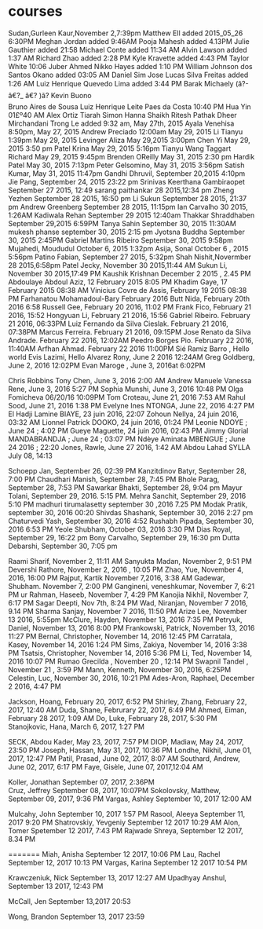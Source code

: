 ﻿# courses
Sudan,Gurleen Kaur,November 2,7:39pm
Matthew Ell added 2015_05_26 6:30PM
Meghan Jordan added 9:46AM
Pooja Mahesh added 4.13PM
Julie Gauthier added 21:58
Michael Conte added 11:34 AM
Alvin Lawson added 1:37 AM
Richard Zhao added 2:28 PM
Kyle Kravette added 4:43 PM
Taylor White 10:06
Juber Ahmed
Nikko Hayes added 1:10 PM
William Johnson dos Santos Okano added 03:05 AM
Daniel Sim
Jose Lucas Silva Freitas added 1:26 AM
Luiz Henrique Quevedo Lima added 3:44 PM
Barak Michaely (ã?-â€?_ â€? )ã?
Kevin Buono  
Bruno Aires de Sousa
Luiz Henrique Leite Paes da Costa 10:40 PM
Hua Yin 01£º40 AM
Alex Ortiz
Tiarah Simon
Hanna Shaikh
Ritesh Pathak
Dheer Mirchandani
Trong Le added 9:32 am, May 27th, 2015
Ayala Venehisa 8:50pm, May 27, 2015
Andrew Preciado 12:00am May 29, 2015
Li Tianyu 1:39pm May 29, 2015
Levinger Aliza May 29,2015 3:00pm
Chen Yi May 29, 2015 3:50 pm
Patel Krina May 29, 2015 5:16pm
Tianyu Wang
Taggart Richard May 29, 2015 9:45pm
Brenden OReilly May 31, 2015 2:30 pm
Hardik Patel May 30, 2015 7:13pm
Peter Gelsomino, May 31, 2015 3:56pm
Satish Kumar, May 31, 2015 11:47pm
Gandhi Dhruvil, September 20,2015 4:10pm
Jie Pang, September 24, 2015 23:22 pm
Srinivas Keerthana Gambiraopet September 27 2015, 12:49
sarang paithankar 28 2015,12:34 pm
Zheng Yezhen September 28 2015, 16:50 pm
Li Sukun September 28 2015, 21:37 pm
Andrew Greenberg September 28 2015, 11:15pm
Ian Carvalho 30 2015, 1:26AM
Kadiwala Rehan September 29 2015 12:40am
Thakkar Shraddhaben September 29,2015 6:59PM
Tanya Sahin September 30, 2015 11:30AM
mukesh phanse september 30, 2015 2:15 pm
Jyotsna Buddha September 30, 2015 2:45PM
Gabriel Martins Ribeiro September 30, 2015 9:58pm
Mujahedi, Moududul October 6, 2015 1:32pm
Asija, Sonal October 6 , 2015 5:56pm
Patino Fabian, September 27 2015, 5:32pm
Shah Nishit,Novermber 28 2015,6:58pm
Patel Jecky, November 30 2015,11:44 AM
Sukun Li, November 30 2015,17:49 PM
Kaushik Krishnan December 2 2015 , 2.45 PM
Abdoulaye Abdoul Aziz, 12 February 2015 8:05 PM 
Khadim Gaye, 17 February 2015 08:38 AM
Vinicius Covre de Assis, February 19 2015 08:38 PM
Farhanatou Mohamadoul-Bary February 2016
Butt Nida, February 20th 2016 6:58
Russell Gee, February 20 2016, 11:02 PM
Frank Fico, February 21 2016, 15:52
Hongyuan Li, February 21 2016, 15:56
Gabriel Ribeiro. February 21 2016, 06:33PM
Luiz Fernando da Silva Cieslak. February 21 2016, 07:38PM
Marcus Ferreira. February 21 2016, 09:15PM
Jose Renato da Silva Andrade. February 22 2016, 12:02AM
Peedro Borges Pio. February 22 2016, 11:40AM
Arfhan Ahmad. February 22 2016 11:00PM
Sié Ramiz Barro , Hello world
Evis Lazimi, Hello
Alvarez Rony, June 2 2016 12:24AM
Greg Goldberg, June 2, 2016 12:02PM 
Evan Maroge , June 3, 2016at 6:02PM 

Chris Robbins
Tony Chen, June 3, 2016 2:00 AM
Andrew Manuele
Vanessa Rene, June 3, 2016 5:27 PM
Sophia Munshi, June 3, 2016 10:48 PM
Olga Fomicheva 06/20/16 10:09PM
Tom Croteau, June 21, 2016 7:53 AM
Rahul Sood, June 21, 2016 1:38 PM
Evelyne Ines NTONGA, June 22, 2016 4:27 PM
El Hadji Lamine BIAYE, 23 juin 2016, 22:07
Zohoun Nellya, 24 juin 2016, 03:32 AM
Lionnel Patrick DOOKO, 24 juin 2016, 01:24 PM
Leonie NDOYE ; June 24 ; 4:02 PM
Gueye Maguette, 24 juin 2016, 02:43 PM
Jimmy Glorial MANDABRANDJA ; June 24 ; 03:07 PM
Ndèye Aminata MBENGUE ; June 24 2016 ; 22:20
Jones, Rawle, June 27 2016, 1:42 AM
Abdou Lahad SYLLA July 08, 14:13

Schoepp Jan, September 26, 02:39 PM
Kanzitdinov Batyr, September 28, 7:00 PM
Chaudhari Manish, September 28, 7:45 PM
Bhole Parag, September 28, 7:53 PM
Sawarkar Bhakti, September 28, 9:04 pm
Mayur Tolani, September 29, 2016. 5:15 PM.
Mehra Sanchit, September 29, 2016 5:10 PM
madhuri tirumalasetty september 30 ,2016 7.25 PM
Modak Pratik, september 30, 2016 00:20 
Shivdas Shashank, September 30, 2016 2:27 pm
Chaturvedi Yash, September 30, 2016 4:52
Rushabh Pipada, September 30, 2016 6:53 PM
Yeole Shubham, October 03, 2016 3:30 PM
Dias Royal, September 29, 16:22 pm
Bony Carvalho, September 29, 16:30 pm
Dutta Debarshi, September 30, 7:05 pm

Raami Sharif, November 2, 11:11 AM
Sanyukta Madan, November 2, 9:51 PM
Devershi Rathore, November 2, 2016 , 10:05 PM
Zhao, Yue, November 4, 2016, 16:00 PM
Rajput, Kartik November 7,2016, 3:38 AM
Gadewar, Shubham. November 7, 2:00 PM
Gangineni, veneshkumar, November 7, 6:21 PM
ur Rahman, Haseeb, November 7, 4:29 PM
Kanojia Nikhil, November 7, 6:17 PM
Sagar Deepti, Nov 7th, 8:24 PM
Wad, Niranjan, November 7 2016, 9.14 PM
Sharma Sanjay, November 7 2016, 11:50 PM
Arize Lee, November 13 2016, 5:55pm
McClure, Hayden, November 13, 2016 7:35 PM
Petryuk, Daniel, November 13, 2016 8:00 PM
Frankowski, Patrick, November 13, 2016 11:27 PM
Bernal, Christopher, November 14, 2016 12:45 PM
Carratala, Kasey, November 14, 2016 1:24 PM
Sims, Zakiya, November 14, 2016 3:38 PM
Tsatsis, Christopher, November 14, 2016 5:36 PM
Li, Ted, November 14, 2016 10:07 PM
Rumao Grecilda , November 20 , 12:14 PM
Swapnil Tandel , November 21 , 3:59 PM
Mann, Kenneth, November 30, 2016, 6:25PM
Celestin, Luc, November 30, 2016, 10:21 PM
Ades-Aron, Raphael, December 2 2016, 4:47 PM

Jackson, Hoang, February 20, 2017, 6:52 PM
Shirley, Zhang, February 22, 2017, 12:40 AM
Duda, Shane, Februrary 22, 2017, 6:49 PM
Ahmed, Eiman, February 28 2017, 1:09 AM
Do, Luke, February 28, 2017, 5:30 PM
Stanojkovic, Hana, March 6, 2017, 1:27 PM

SECK, Abdou Kader, May 23, 2017, 7:57 PM
DIOP, Madiaw, May 24, 2017, 23:50 PM 
Joseph, Hassan, May 31, 2017, 10:36 PM
Londhe, Nikhil, June 01, 2017, 12:47 PM
Patil, Prasad, June 02, 2017, 8:07 AM
Southard, Andrew, June 02, 2017, 6:17 PM
Faye, Gisèle, June 07, 2017,12:04 AM

Koller, Jonathan September 07, 2017, 2:36PM   
Cruz, Jeffrey September 08, 2017, 10:07PM
Sokolovsky, Matthew, September 09, 2017, 9:36 PM
Vargas, Ashley September 10, 2017 12:00 AM

Mulcahy, John September 10, 2017 1:57 PM
Rasool, Aleeya September 11, 2017 9:20 PM
Shatrovskiy, Yevgeniy September 12 2017 10:29 AM
Alon, Tomer Spetember 12 2017, 7:43 PM
Rajwade Shreya, September 12 2017, 8.34 PM


=======
Miah, Anisha September 12 2017, 10:06 PM
Lau, Rachel September 12, 2017 10:13 PM
Vargas, Karina September 12 2017 10:54 PM

Krawczeniuk, Nick September 13, 2017 12:27 AM
Upadhyay Anshul, September 13 2017, 12:43 PM

McCall, Jen September 13,2017 20:53

Wong, Brandon September 13, 2017 23:59
